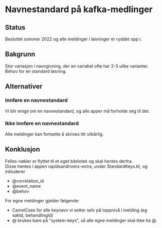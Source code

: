 
# Navnestandard på kafka-medlinger

## Status
Besluttet sommer 2022 og alle meldinger i løsninger er ryddet opp i. 

## Bakgrunn
Stor variasjon i navngivning, der en variabel ofte har 2-3 ulike varianter. Behov for en standard løsning. 

## Alternativer
### Innføre en navnestandard 
Vi blir enige om en navnestandard, og alle apper må forholde seg til det.

### Ikke innføre en navnestandard 
Alle meldinger kan fortsette å skrives litt vilkårlig. 


## Konklusjon
Felles-nøkler er flyttet til et eget bibliotek og skal hentes derfra.  
Disse hentes i appen rapidsandrivers-extra, under StandardKeys.kt, og inkluderer
- @correlation_id
- @event_name
- @behov


For egne meldinger gjelder følgende:

- CamelCase for alle keynavn vi setter selv på toppnivå i melding (eg sakId, behandlingId)
- @ brukes bare på "system-keys", så alle egne meldinger skal ikke ha @. 



